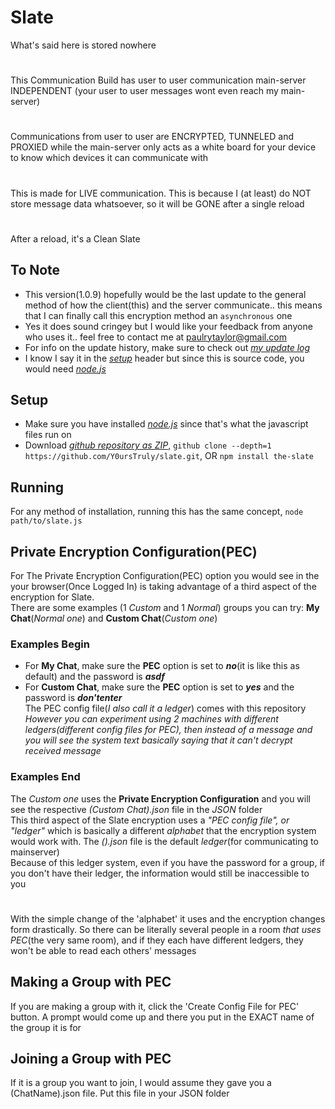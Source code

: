 # Slate
What's said here is stored nowhere
#
This Communication Build has user to user communication main-server INDEPENDENT (your user to user messages wont even reach my main-server)
#
Communications from user to user are ENCRYPTED, TUNNELED and PROXIED while the main-server only acts as a white board for your device to know which devices it can communicate with
#
This is made for LIVE communication. This is because I (at least) do NOT store message data whatsoever, so it will be GONE after a single reload
#
After a reload, it's a Clean Slate

## To Note
- This version(1.0.9) hopefully would be the last update to the general method of how the client(this) and the server communicate.. this means that I can finally call this encryption method an `asynchronous` one
- Yes it does sound cringey but I would like your feedback from anyone who uses it.. feel free to contact me at [paulrytaylor@gmail.com](mailto:paulrytaylor@gmail.com)
- For info on the update history, make sure to check out *[my update log](https://github.com/Y0ursTruly/slate/blob/master/UpdateLog.md)*
- I know I say it in the *[setup](#setup)* header but since this is source code, you would need *[node.js](https://nodejs.org/)*

## Setup
- Make sure you have installed *[node.js](https://nodejs.org/)* since that's what the javascript files run on
- Download *[github repository as ZIP](https://github.com/Y0ursTruly/slate/archive/refs/heads/master.zip)*, `github clone --depth=1 https://github.com/Y0ursTruly/slate.git`, OR `npm install the-slate`

## Running
For any method of installation, running this has the same concept, `node path/to/slate.js`

## Private Encryption Configuration(PEC)
For The Private Encryption Configuration(PEC) option you would see in the your browser(Once Logged In) is taking advantage of a third aspect of the encryption for Slate.
<br>There are some examples (1 *Custom* and 1 *Normal*) groups you can try: **My Chat**(*Normal one*) and **Custom Chat**(*Custom one*)
### Examples Begin
- For **My Chat**, make sure the **PEC** option is set to ***no***(it is like this as default) and the password is ***asdf***
- For **Custom Chat**, make sure the **PEC** option is set to ***yes*** and the password is ***don'tenter***
<br>The PEC config file(*I also call it a ledger*) comes with this repository
<br>*However you can experiment using 2 machines with different ledgers(different config files for PEC), then instead of a message and you will see the system text basically saying that it can't decrypt received message*
### Examples End
The *Custom one* uses the **Private Encryption Configuration** and you will see the respective *(Custom Chat).json* file in the *JSON* folder
<br>This third aspect of the Slate encryption uses a *"PEC config file", or "ledger"* which is basically a different *alphabet* that the encryption system would work with. The *().json* file is the default *ledger*(for communicating to mainserver)
<br>Because of this ledger system, even if you have the password for a group, if you don't have their ledger, the information would still be inaccessible to you
#
With the simple change of the 'alphabet' it uses and the encryption changes form drastically. So there can be literally several people in a room *that uses PEC*(the very same room), and if they each have different ledgers, they won't be able to read each others' messages
## Making a Group with PEC
If you are making a group with it, click the 'Create Config File for PEC' button. A prompt would come up and there you put in the EXACT name of the group it is for
## Joining a Group with PEC
If it is a group you want to join, I would assume they gave you a (ChatName).json file. Put this file in your JSON folder

